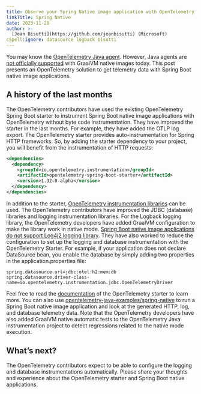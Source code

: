 ```yaml
---
title: Observe your Spring Native image application with OpenTelemetry
linkTitle: Spring Native
date: 2023-11-28
author: >-
  [Jean Bisutti](https://github.com/jeanbisutti) (Microsoft)
cSpell:ignore: datasource logback bisutti
---
```


You may know the
[OpenTelemetry Java agent](https://opentelemetry.io/docs/instrumentation/java/automatic/).
However, Java agents are
[not officially supported](https://github.com/oracle/graal/issues/1065) with
GraalVM native images today. This post presents an OpenTelemetry solution to get
telemetry data with Spring Boot native image applications.

## A history of the last months

The OpenTelemetry contributors have used the existing OpenTelemetry Spring Boot
starter to instrument Spring Boot native image applications with OpenTelemetry
without byte code instrumentation. They have improved the starter in the last
months. For example, they have added the OTLP log export. The OpenTelemetry
starter provides auto-instrumentation for Spring HTTP frameworks. So, by adding
the starter dependency to your project, you will benefit from the
instrumentation of HTTP requests:

```xml
<dependencies>
  <dependency>
    <groupId>io.opentelemetry.instrumentation</groupId>
    <artifactId>opentelemetry-spring-boot-starter</artifactId>
    <version>1.32.0-alpha</version>
  </dependency>
</dependencies>
```

In addition to the starter,
[OpenTelemetry instrumentation libraries](https://opentelemetry.io/docs/instrumentation/java/manual/)
can be used. The OpenTelemetry contributors have improved the JDBC (database)
libraries and logging instrumentation libraries. For the Logback logging
library, the OpenTelemetry developers have added GraalVM configuration to make
the library work in native mode.
[Spring Boot native image applications do not support Log4j2 logging library](https://github.com/spring-projects/spring-boot/wiki/Spring-Boot-with-GraalVM).
They have also worked to reduce the configuration to set up the logging and
database instrumentation with the OpenTelemetry Starter. For example, if your
application does not declare DataSource bean, you enable the database by simply
adding two properties in the application.properties file:

```properties
spring.datasource.url=jdbc:otel:h2:mem:db
spring.datasource.driver-class-name=io.opentelemetry.instrumentation.jdbc.OpenTelemetryDriver
```

Feel free to read the
[documentation](https://opentelemetry.io/docs/instrumentation/java/automatic/spring-boot/)
of the OpenTelemetry starter to learn more. You can also use
[opentelemetry-java-examples/spring-native](https://github.com/open-telemetry/opentelemetry-java-examples/tree/main/spring-native)
to run a Spring Boot native image application and look at the generated HTTP,
log, and database telemetry data. Note that the OpenTelemetry developers have
also added GraalVM native automatic tests to the OpenTelemetry Java
instrumentation project to detect regressions related to the native mode
execution.

## What’s next?

The OpenTelemetry contributors expect to be able to configure the logging and
database instrumentations automatically. Please share your thoughts and
experience about the OpenTelemetry starter and Spring Boot native applications.
